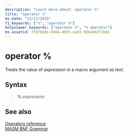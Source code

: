 ```yaml
---
description: "Learn more about: operator %"
title: "operator %"
ms.date: "12/17/2019"
f1_keywords: ["%", "operator %"]
helpviewer_keywords: ["operator %", "% operator"]
ms.assetid: 7f07018e-b664-4655-aa93-9854eb271bbb
---
```

# operator %

Treats the value of *expression* in a macro argument as text.

## Syntax

> **%** *expression*

## See also

[Operators reference](operators-reference.md)\
[MASM BNF Grammar](masm-bnf-grammar.md)
